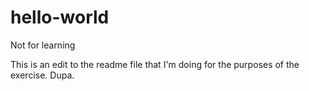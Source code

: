 # hello-world
Not for learning

This is an edit to the readme file that I'm doing for the purposes of the exercise. 
Dupa.
